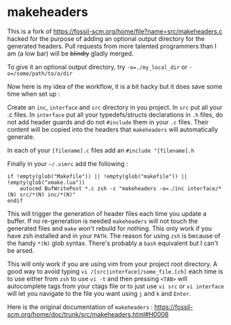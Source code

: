 # makeheaders

This is a fork of https://fossil-scm.org/home/file?name=src/makeheaders.c hacked for the purpose of adding an optional output directory for the generated headers.
Pull requests from more talented programmers than I am (a low bar) will be ~~blindly~~ gladly merged.

To give it an optional output directory, try `-o=./my_local_dir` or `-o=/some/path/to/a/dir`

Now here is my idea of the workflow, it is a bit hacky but it does save some time when set up :

Create an `inc`, `interface` and `src` directory in you project.
In `src` put all your .c files.
In `interface` put all your typedefs/structs declarations in `.h` files, do not add header guards and do not `#include` them in your `.c` files.
Their content will be copied into the headers that `makeheaders` will automatically generate.

In each of your `[filename].c` files add an `#include "[filename].h`

Finally in your `~/.vimrc` add the following :
```vimscript
if !empty(glob("Makefile")) || !empty(glob("makefile")) || !empty(glob("xmake.lua")) 
	autocmd BufWritePost *.c zsh -c "makeheaders -o=./inc interface/*(N) src/*(N) inc/*(N)" 
endif
```
This will trigger the generation of header files each time you update a buffer. If no re-generation is needed `makeheaders` will not touch the generated files
and `make` won't rebuild for nothing.
This only work if you have zsh installed and in your `PATH`. The reason for using `zsh` is because of the handy `*(N)` glob syntax. There's probably a `bash`
equivalent but I can't be arsed.

This will only work if you are using vim from your project root directory. 
A good way to avoid typing `vi /[src|interface]/some_file.[ch]` each time is to use either from `zsh` to use `vi -t` and then pressing `<TAB>` will autocomplete tags from your ctags file or to just use `vi src` or `vi interface` will let you navigate to the file you want using `j` and `k` and `Enter`.

Here is the original documentation of `makeheaders` : https://fossil-scm.org/home/doc/trunk/src/makeheaders.html#H0006
